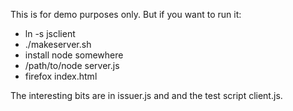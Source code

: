 This is for demo purposes only. But if you want to run it:

- ln -s <path to jsclient> jsclient
- ./makeserver.sh
- install node somewhere
- /path/to/node server.js
- firefox index.html

The interesting bits are in issuer.js and and the test script client.js.
